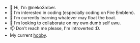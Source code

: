 - 👋 Hi, I’m @neko3mber.
- 👀 I’m interested in coding (especially coding on Fire Emblem).
- 🌱 I’m currently learning whatever may float the boat.
- 💞️ I’m looking to collaborate on my own dumb self uwu.
- 📫 Don't reach me please, I'm introverted :D.
- My current [hobby](https://github.com/neko3mber/FEBuilderGBA/tree/experimenting).
<!---
neko3mber/neko3mber is a ✨ special ✨ repository because its `README.md` (this file) appears on your GitHub profile.
You can click the Preview link to take a look at your changes.
--->
